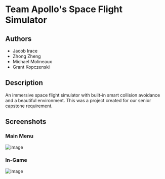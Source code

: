 # Team Apollo's Space Flight Simulator
## Authors
- Jacob Irace
- Zhong Zheng
- Michael Molineaux
- Grant Kopczenski

## Description
An immersive space flight simulator with built-in smart collision avoidance and a beautiful environment. This was a project created for our senior capstone requirement.

## Screenshots
### Main Menu
![image](https://github.com/user-attachments/assets/a89d6e07-7137-41be-a258-3395ca0e3a7c)

### In-Game
![image](https://github.com/user-attachments/assets/2c2720c7-afda-45fa-a4c2-f21bca898a8f)
